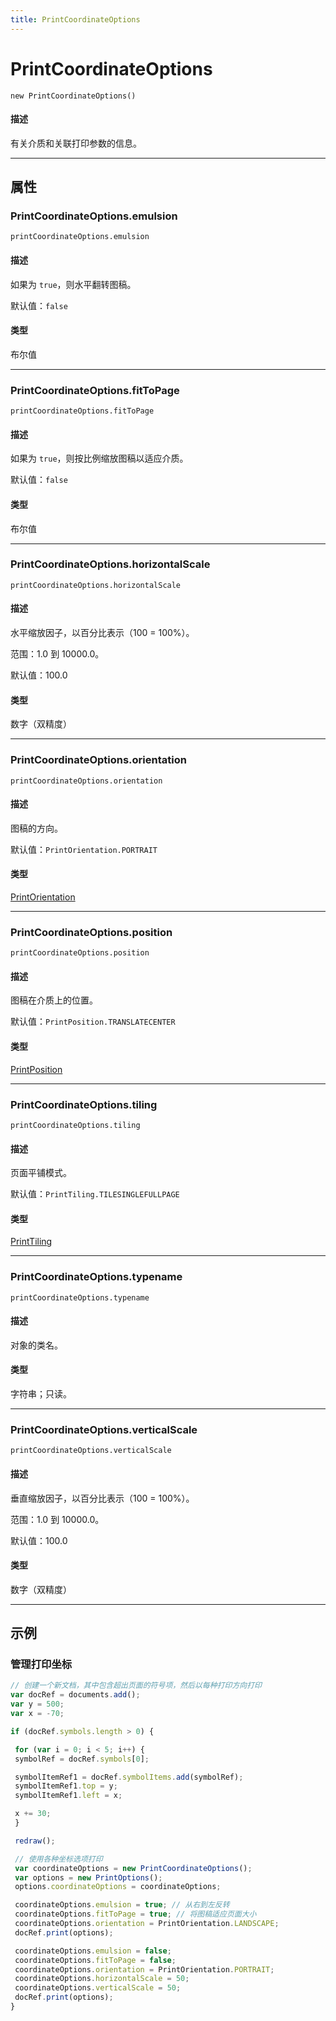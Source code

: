 ```yaml
---
title: PrintCoordinateOptions
---
```

# PrintCoordinateOptions

`new PrintCoordinateOptions()`

#### 描述

有关介质和关联打印参数的信息。

---

## 属性

### PrintCoordinateOptions.emulsion

`printCoordinateOptions.emulsion`

#### 描述

如果为 `true`，则水平翻转图稿。

默认值：`false`

#### 类型

布尔值

---

### PrintCoordinateOptions.fitToPage

`printCoordinateOptions.fitToPage`

#### 描述

如果为 `true`，则按比例缩放图稿以适应介质。

默认值：`false`

#### 类型

布尔值

---

### PrintCoordinateOptions.horizontalScale

`printCoordinateOptions.horizontalScale`

#### 描述

水平缩放因子，以百分比表示（100 = 100%）。

范围：1.0 到 10000.0。

默认值：100.0

#### 类型

数字（双精度）

---

### PrintCoordinateOptions.orientation

`printCoordinateOptions.orientation`

#### 描述

图稿的方向。

默认值：`PrintOrientation.PORTRAIT`

#### 类型

[PrintOrientation](../scripting-constants#printorientation)

---

### PrintCoordinateOptions.position

`printCoordinateOptions.position`

#### 描述

图稿在介质上的位置。

默认值：`PrintPosition.TRANSLATECENTER`

#### 类型

[PrintPosition](../scripting-constants#printposition)

---

### PrintCoordinateOptions.tiling

`printCoordinateOptions.tiling`

#### 描述

页面平铺模式。

默认值：`PrintTiling.TILESINGLEFULLPAGE`

#### 类型

[PrintTiling](../scripting-constants#printtiling)

---

### PrintCoordinateOptions.typename

`printCoordinateOptions.typename`

#### 描述

对象的类名。

#### 类型

字符串；只读。

---

### PrintCoordinateOptions.verticalScale

`printCoordinateOptions.verticalScale`

#### 描述

垂直缩放因子，以百分比表示（100 = 100%）。

范围：1.0 到 10000.0。

默认值：100.0

#### 类型

数字（双精度）

---

## 示例

### 管理打印坐标

```javascript
// 创建一个新文档，其中包含超出页面的符号项，然后以每种打印方向打印
var docRef = documents.add();
var y = 500;
var x = -70;

if (docRef.symbols.length > 0) {

 for (var i = 0; i < 5; i++) {
 symbolRef = docRef.symbols[0];

 symbolItemRef1 = docRef.symbolItems.add(symbolRef);
 symbolItemRef1.top = y;
 symbolItemRef1.left = x;

 x += 30;
 }

 redraw();

 // 使用各种坐标选项打印
 var coordinateOptions = new PrintCoordinateOptions();
 var options = new PrintOptions();
 options.coordinateOptions = coordinateOptions;

 coordinateOptions.emulsion = true; // 从右到左反转
 coordinateOptions.fitToPage = true; // 将图稿适应页面大小
 coordinateOptions.orientation = PrintOrientation.LANDSCAPE;
 docRef.print(options);

 coordinateOptions.emulsion = false;
 coordinateOptions.fitToPage = false;
 coordinateOptions.orientation = PrintOrientation.PORTRAIT;
 coordinateOptions.horizontalScale = 50;
 coordinateOptions.verticalScale = 50;
 docRef.print(options);
}
```
